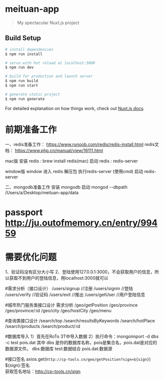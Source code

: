 # meituan-app

> My spectacular Nuxt.js project

## Build Setup

``` bash
# install dependencies
$ npm run install

# serve with hot reload at localhost:3000
$ npm run dev

# build for production and launch server
$ npm run build
$ npm run start

# generate static project
$ npm run generate
```

For detailed explanation on how things work, check out [Nuxt.js docs](https://nuxtjs.org).

# 前期准备工作
一、redis准备工作： 
https://www.runoob.com/redis/redis-install.html
redis文档： https://www.php.cn/manual/view/16111.html

mac版
安装 redis : brew install redis(mac) 
启动 redis : redis-server

window版
window 进入 redis 解压包 执行redis-server (使用cmd)
启动 redis-server

二、mongodb准备工作
安装 mongodb
启动 mongod --dbpath /Users/a/Desktop/meituan-app/data

# passport  http://ju.outofmemory.cn/entry/99459


# 需要优化问题
1、验证码没有区分大小写
2、登陆使用127.0.0.1:3000，不会获取用户的信息，所以获取不到用户的登陆信息，用localhost:3000就可以

#需求分析（接口设计）
/users/signup  //注册
/users/signin  //登陆
/users/verify  //验证码
/users/exit    //推出
/users/getUser //用户登陆信息


#城市热门服务类接口设计
需求分析
/geo/getPosition
/geo/province
/geo/province/:id
/geo/city
/geo/hostCity
/geo/menu

#查询类接口设计
/search/top
/search/resultsByKeywords
/search/hotPlace
/search/products
/search/product/:id

#数据库导入
1）首先在RoTo 3T中导入数据
2）执行命令：mongoimport -d dbs -c test pois.dat
其中 dbs 是你的数据库名称，pois是集合名，pois.dat是对应的数据源文件。
  dbs:数据库
  test:数据结合
  pois.dat:数据源

#接口签名
axios.get(`http://cp-tools.cn/geo/getPosition?sign=${sign}`)
${sign}:签名  
获取签名地址：http://cp-tools.cn/sign